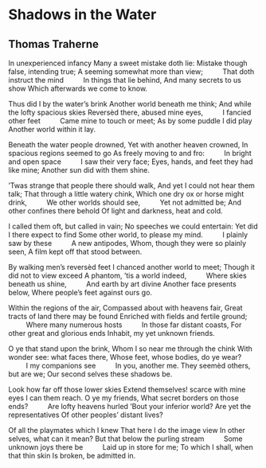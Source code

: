 # Shadows in the Water
## Thomas Traherne
In unexperienced infancy
Many a sweet mistake doth lie:
Mistake though false, intending true;
A seeming somewhat more than view;
         That doth instruct the mind
         In things that lie behind,
And many secrets to us show
Which afterwards we come to know.

Thus did I by the water’s brink
Another world beneath me think;
And while the lofty spacious skies
Reversèd there, abused mine eyes,
         I fancied other feet
         Came mine to touch or meet;
As by some puddle I did play
Another world within it lay.

Beneath the water people drowned,
Yet with another heaven crowned,
In spacious regions seemed to go
As freely moving to and fro:
         In bright and open space
         I saw their very face;
Eyes, hands, and feet they had like mine;
Another sun did with them shine.

’Twas strange that people there should walk,
And yet I could not hear them talk;
That through a little watery chink,
Which one dry ox or horse might drink,
         We other worlds should see,
         Yet not admitted be;
And other confines there behold
Of light and darkness, heat and cold.

I called them oft, but called in vain;
No speeches we could entertain:
Yet did I there expect to find
Some other world, to please my mind.
         I plainly saw by these
         A new antipodes,
Whom, though they were so plainly seen,
A film kept off that stood between.

By walking men’s reversèd feet
I chanced another world to meet;
Though it did not to view exceed
A phantom, ’tis a world indeed,
         Where skies beneath us shine,
         And earth by art divine
Another face presents below,
Where people’s feet against ours go.

Within the regions of the air,
Compassed about with heavens fair,
Great tracts of land there may be found
Enriched with fields and fertile ground;
         Where many numerous hosts
         In those far distant coasts,
For other great and glorious ends
Inhabit, my yet unknown friends.

O ye that stand upon the brink,
Whom I so near me through the chink
With wonder see: what faces there,
Whose feet, whose bodies, do ye wear?
         I my companions see
         In you, another me.
They seemèd others, but are we;
Our second selves these shadows be.

Look how far off those lower skies
Extend themselves! scarce with mine eyes
I can them reach. O ye my friends,
What secret borders on those ends?
         Are lofty heavens hurled
’Bout your inferior world?
Are yet the representatives
Of other peoples’ distant lives?

Of all the playmates which I knew
That here I do the image view
In other selves, what can it mean?
But that below the purling stream
         Some unknown joys there be
         Laid up in store for me;
To which I shall, when that thin skin
Is broken, be admitted in.